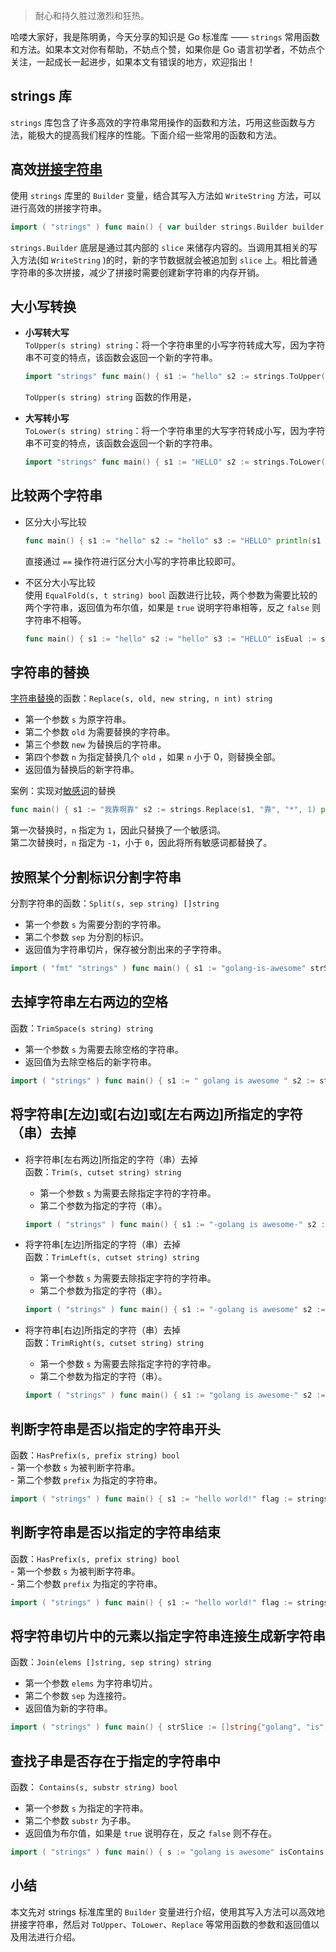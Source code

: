 > 耐心和持久胜过激烈和狂热。

哈喽大家好，我是陈明勇，今天分享的知识是 Go 标准库 —— `strings` 常用函数和方法。如果本文对你有帮助，不妨点个赞，如果你是 Go 语言初学者，不妨点个关注，一起成长一起进步，如果本文有错误的地方，欢迎指出！

## strings 库

`strings` 库包含了许多高效的字符串常用操作的函数和方法，巧用这些函数与方法，能极大的提高我们程序的性能。下面介绍一些常用的函数和方法。

## 高效[拼接字符串](https://so.csdn.net/so/search?q=%E6%8B%BC%E6%8E%A5%E5%AD%97%E7%AC%A6%E4%B8%B2&spm=1001.2101.3001.7020)

使用 `strings` 库里的 `Builder` 变量，结合其写入方法如 `WriteString` 方法，可以进行高效的拼接字符串。

```go
import ( "strings" ) func main() { var builder strings.Builder builder.WriteString("hello") builder.WriteString(" ") builder.WriteString("world") builder.WriteString("!") s := builder.String() println(s) // hello world! }
```

`strings.Builder` 底层是通过其内部的 `slice` 来储存内容的。当调用其相关的写入方法(如 `WriteString` )的时，新的字节数据就会被追加到 `slice` 上。相比普通字符串的多次拼接，减少了拼接时需要创建新字符串的内存开销。

## 大小写转换

-   **小写转大写**  
    `ToUpper(s string) string`：将一个字符串里的小写字符转成大写，因为字符串不可变的特点，该函数会返回一个新的字符串。
    
    ```go
    import "strings" func main() { s1 := "hello" s2 := strings.ToUpper(s1) println(s2) // HELLO }
    ```
    
    `ToUpper(s string) string` 函数的作用是，
-   **大写转小写**  
    `ToLower(s string) string`：将一个字符串里的大写字符转成小写，因为字符串不可变的特点，该函数会返回一个新的字符串。
    
    ```go
    import "strings" func main() { s1 := "HELLO" s2 := strings.ToLower(s1) println(s2) // hello }
    ```
    

## 比较两个字符串

-   区分大小写比较
    
    ```go
    func main() { s1 := "hello" s2 := "hello" s3 := "HELLO" println(s1 == s2) // true println(s1 == s3) // false }
    ```
    
    直接通过 `==` 操作符进行区分大小写的字符串比较即可。
-   不区分大小写比较  
    使用 `EqualFold(s, t string) bool` 函数进行比较，两个参数为需要比较的两个字符串，返回值为布尔值，如果是 `true` 说明字符串相等，反之 `false` 则字符串不相等。
    
    ```go
    func main() { s1 := "hello" s2 := "hello" s3 := "HELLO" isEual := strings.EqualFold(s1, s2) println(isEual) // true isEual2 := strings.EqualFold(s1, s3) println(isEual2) // true }
    ```
    

## 字符串的替换

[字符串替换](https://so.csdn.net/so/search?q=%E5%AD%97%E7%AC%A6%E4%B8%B2%E6%9B%BF%E6%8D%A2&spm=1001.2101.3001.7020)的函数：`Replace(s, old, new string, n int) string`

-   第一个参数 `s` 为原字符串。
-   第二个参数 `old` 为需要替换的字符串。
-   第三个参数 `new` 为替换后的字符串。
-   第四个参数 `n` 为指定替换几个 `old` ，如果 `n` 小于 0，则替换全部。
-   返回值为替换后的新字符串。

案例：实现对[敏感词](https://so.csdn.net/so/search?q=%E6%95%8F%E6%84%9F%E8%AF%8D&spm=1001.2101.3001.7020)的替换

```go
func main() { s1 := "我靠啊靠" s2 := strings.Replace(s1, "靠", "*", 1) println(s2) // true 我*啊靠 s3 := "我靠啊靠" s4 := strings.Replace(s3, "靠", "*", -1) println(s4) // true 我*啊* }
```

第一次替换时，`n` 指定为 `1`，因此只替换了一个敏感词。  
第二次替换时，`n` 指定为 `-1`，小于 `0`，因此将所有敏感词都替换了。

## 按照某个分割标识分割字符串

分割字符串的函数：`Split(s, sep string) []string`

-   第一个参数 `s` 为需要分割的字符串。
-   第二个参数 `sep` 为分割的标识。
-   返回值为字符串切片，保存被分割出来的子字符串。

```go
import ( "fmt" "strings" ) func main() { s1 := "golang-is-awesome" strSlice := strings.Split(s1, "-") fmt.Println(strSlice) // [golang is awesome] }
```

## 去掉字符串左右两边的空格

函数：`TrimSpace(s string) string`

-   第一个参数 `s` 为需要去除空格的字符串。
-   返回值为去除空格后的新字符串。

```go
import ( "strings" ) func main() { s1 := " golang is awesome " s2 := strings.TrimSpace(s1) println(s2) // "golang is awesome" }
```

## 将字符串\[左边\]或\[右边\]或\[左右两边\]所指定的字符（串）去掉

-   将字符串\[左右两边\]所指定的字符（串）去掉  
    函数：`Trim(s, cutset string) string`
    
    -   第一个参数 `s` 为需要去除指定字符的字符串。
    -   第二个参数为指定的字符（串）。
    
    ```go
    import ( "strings" ) func main() { s1 := "-golang is awesome-" s2 := strings.Trim(s1, "-") println(s2) // "golang is awesome" }
    ```
    
-   将字符串\[左边\]所指定的字符（串）去掉  
    函数：`TrimLeft(s, cutset string) string`
    
    -   第一个参数 `s` 为需要去除指定字符的字符串。
    -   第二个参数为指定的字符（串）。
    
    ```go
    import ( "strings" ) func main() { s1 := "-golang is awesome" s2 := strings.TrimLeft(s1, "-") println(s2) // "golang is awesome" }
    ```
    
-   将字符串\[右边\]所指定的字符（串）去掉  
    函数：`TrimRight(s, cutset string) string`
    
    -   第一个参数 `s` 为需要去除指定字符的字符串。
    -   第二个参数为指定的字符（串）。
    
    ```go
    import ( "strings" ) func main() { s1 := "golang is awesome-" s2 := strings.TrimRight(s1, "-") println(s2) // "golang is awesome" }
    ```
    

## 判断字符串是否以指定的字符串开头

函数：`HasPrefix(s, prefix string) bool`  
\- 第一个参数 `s` 为被判断字符串。  
\- 第二个参数 `prefix` 为指定的字符串。

```go
import ( "strings" ) func main() { s1 := "hello world!" flag := strings.HasPrefix(s1, "hello") println(flag) // true }
```

## 判断字符串是否以指定的字符串结束

函数：`HasPrefix(s, prefix string) bool`  
\- 第一个参数 `s` 为被判断字符串。  
\- 第二个参数 `prefix` 为指定的字符串。

```go
import ( "strings" ) func main() { s1 := "hello world!" flag := strings.HasSuffix(s1, "!") println(flag) // true }
```

## 将字符串切片中的元素以指定字符串连接生成新字符串

函数：`Join(elems []string, sep string) string`

-   第一个参数 `elems` 为字符串切片。
-   第二个参数 `sep` 为连接符。
-   返回值为新的字符串。

```go
import ( "strings" ) func main() { strSlice := []string{"golang", "is", "awesome"} s := strings.Join(strSlice, "-") println(s) // golang-is-awesome }
```

## 查找子串是否存在于指定的字符串中

函数： `Contains(s, substr string) bool`

-   第一个参数 `s` 为指定的字符串。
-   第二个参数 `substr` 为子串。
-   返回值为布尔值，如果是 `true` 说明存在，反之 `false` 则不存在。

```go
import ( "strings" ) func main() { s := "golang is awesome" isContains := strings.Contains(s, "golang") println(isContains) // true }
```

## 小结

本文先对 strings 标准库里的 `Builder` 变量进行介绍，使用其写入方法可以高效地拼接字符串，然后对 `ToUpper`、`ToLower`、`Replace` 等常用函数的参数和返回值以及用法进行介绍。
